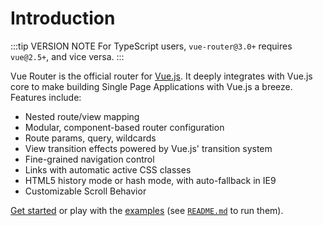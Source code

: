 # Introduction

:::tip VERSION NOTE
For TypeScript users, `vue-router@3.0+` requires `vue@2.5+`, and vice versa.
:::

Vue Router is the official router for [Vue.js](http://vuejs.org). It deeply integrates with Vue.js core to make building Single Page Applications with Vue.js a breeze. Features include:

- Nested route/view mapping
- Modular, component-based router configuration
- Route params, query, wildcards
- View transition effects powered by Vue.js' transition system
- Fine-grained navigation control
- Links with automatic active CSS classes
- HTML5 history mode or hash mode, with auto-fallback in IE9
- Customizable Scroll Behavior

[Get started](./guide/) or play with the [examples](https://github.com/vuejs/vue-router/tree/dev/examples) (see [`README.md`](https://github.com/vuejs/vue-router/) to run them).
